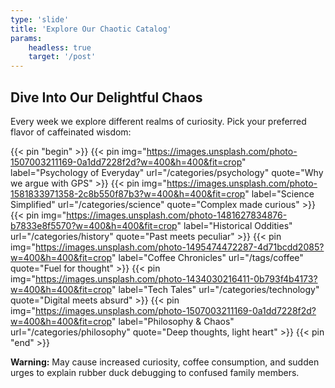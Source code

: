 ```yaml
---
type: 'slide'
title: 'Explore Our Chaotic Catalog'
params:
    headless: true
    target: '/post'
---
```


## Dive Into Our Delightful Chaos

Every week we explore different realms of curiosity. Pick your preferred flavor of caffeinated wisdom:

{{< pin "begin" >}}
{{< pin img="https://images.unsplash.com/photo-1507003211169-0a1dd7228f2d?w=400&h=400&fit=crop" label="Psychology of Everyday" url="/categories/psychology" quote="Why we argue with GPS" >}}
{{< pin img="https://images.unsplash.com/photo-1581833971358-2c8b550f87b3?w=400&h=400&fit=crop" label="Science Simplified" url="/categories/science" quote="Complex made curious" >}}
{{< pin img="https://images.unsplash.com/photo-1481627834876-b7833e8f5570?w=400&h=400&fit=crop" label="Historical Oddities" url="/categories/history" quote="Past meets peculiar" >}}
{{< pin img="https://images.unsplash.com/photo-1495474472287-4d71bcdd2085?w=400&h=400&fit=crop" label="Coffee Chronicles" url="/tags/coffee" quote="Fuel for thought" >}}
{{< pin img="https://images.unsplash.com/photo-1434030216411-0b793f4b4173?w=400&h=400&fit=crop" label="Tech Tales" url="/categories/technology" quote="Digital meets absurd" >}}
{{< pin img="https://images.unsplash.com/photo-1507003211169-0a1dd7228f2d?w=400&h=400&fit=crop" label="Philosophy & Chaos" url="/categories/philosophy" quote="Deep thoughts, light heart" >}}
{{< pin "end" >}}

**Warning:** May cause increased curiosity, coffee consumption, and sudden urges to explain rubber duck debugging to confused family members.
